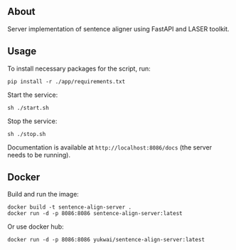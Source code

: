 ## About
Server implementation of sentence aligner using FastAPI and LASER toolkit.

## Usage
To install necessary packages for the script, run:

    pip install -r ./app/requirements.txt

Start the service:

    sh ./start.sh

Stop the service:

    sh ./stop.sh

Documentation is available at `http://localhost:8086/docs` (the server needs to be running).

## Docker
Build and run the image:

    docker build -t sentence-align-server .
    docker run -d -p 8086:8086 sentence-align-server:latest

Or use docker hub:

    docker run -d -p 8086:8086 yukwai/sentence-align-server:latest
